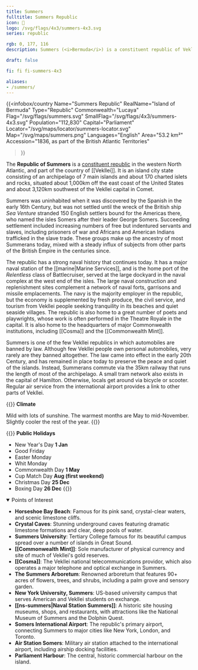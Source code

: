 ```yaml
---
title: Summers
fulltitle: Summers Republic
icon: 🏰
logo: /svg/flags/4x3/summers-4x3.svg
series: republic

rgb: 0, 177, 116
description: Summers (<i>Bermuda</i>) is a constituent republic of Vekllei located in the north Atlantic Ocean.

draft: false

fi: fi fi-summers-4x3

aliases:
- /summers/
---
```

{{<infobox/country
	 Name="Summers Republic"
	 RealName="Island of Bermuda"
	 Type="Republic"
	 Commonwealth="Lucaya"
	 Flag="/svg/flags/summers.svg"
	 SmallFlag="/svg/flags/4x3/summers-4x3.svg"
	 Population="112,830"
	 Capital="Parliament"
	 Locator="/svg/maps/locator/summers-locator.svg"
	 Map="/svg/maps/summers.png"
	 Languages="English"
	 Area="53.2 km²"
	 Accession="1836, as part of the British Atlantic Territories"
 >}}

The <span class="fi fi-summers-4x3"></span> **Republic of Summers** is a [constituent republic](/republics/) in the western North Atlantic, and part of the country of [[Vekllei]]. It is an island city state consisting of an archipelago of 7 main islands and about 170 charted islets and rocks, situated about 1,000km off the east coast of the United States and about 3,120km southwest of the Vekllei capital in Comet.

Summers was uninhabited when it was discovered by the Spanish in the early 16th Century, but was not settled until the wreck of the British ship *Sea Venture* stranded 150 English settlers bound for the Americas there, who named the isles Somers after their leader George Somers. Succeeding settlement included increasing numbers of free but indentured servants and slaves, including prisoners of war and Africans and American Indians trafficked in the slave trade. These groups make up the ancestry of most Summerans today, mixed with a steady influx of subjects from other parts of the British Empire in the centuries since.

The republic has a strong naval history that continues today. It has a major naval station of the [[marine|Marine Services]], and is the home port of the *Relentless* class of Battlecruiser, served at the large dockyard in the naval complex at the west end of the isles. The large naval construction and replenishment sites complement a network of naval forts, garrisons and missile emplacements. The navy is the majority employer in the republic, but the economy is supplemented by fresh produce, the civil service, and tourism from Vekllei people seeking tranquility in its beaches and quiet seaside villages. The republic is also home to a great number of poets and playwrights, whose work is often performed in the Theatre Royale in the capital. It is also home to the headquarters of major Commonwealth institutions, including [[Cosma]] and the [[Commonwealth Mint]].

Summers is one of the few Vekllei republics in which automobiles are banned by law. Although few Vekllei people own personal automobiles, very rarely are they banned altogether. The law came into effect in the early 20th Century, and has remained in place today to preserve the peace and quiet of the islands. Instead, Summerans commute via the 35km railway that runs the length of most of the archipelago. A small tram network also exists in the capital of Hamilton. Otherwise, locals get around via bicycle or scooter. Regular air service from the international airport provides a link to other parts of Vekllei.

{{<note table>}}
**Climate**

Mild with lots of sunshine. The warmest months are May to mid-November. Slightly cooler the rest of the year.
{{</note>}}

{{<note table>}}
**Public Holidays**

* New Year's Day **1 Jan**
* Good Friday
* Easter Monday
* Whit Monday
* Commonwealth Day **1 May**
* Cup Match Day **Aug (first weekend)**
* Christmas Day **25 Dec**
* Boxing Day **26 Dec**
{{</note>}}

<details open>
<summary>Points of Interest</summary>

- **Horseshoe Bay Beach**: Famous for its pink sand, crystal-clear waters, and scenic limestone cliffs.
- **Crystal Caves**: Stunning underground caves featuring dramatic limestone formations and clear, deep pools of water.
- **Summers University**: Tertiary College famous for its beautiful campus spread over a number of islands in Great Sound.
- **[[Commonwealth Mint]]**: Sole manufacturer of physical currency and site of much of Vekllei's gold reserves.
- **[[Cosma]]**: The Vekllei national telecommunications providor, which also operates a major telephone and optical exchange in Summers.
- **The Summers Arboretum**: Renowned arboretum that features 90+ acres of flowers, trees, and shrubs, including a palm grove and sensory garden.
- **New York University, Summers**: US-based university campus that serves American and Vekllei students on exchange.
- **[[ns-summers|Naval Station Summers]]**: A historic site housing museums, shops, and restaurants, with attractions like the National Museum of Summers and the Dolphin Quest.
- **Somers International Airport**: The republic's primary airport, connecting Summers to major cities like New York, London, and Toronto.
- **Air Station Somers**: Military air station attached to the international airport, including airship docking facilities.
- **Parliament Harbour**: The central, historic commercial harbour on the island.
</details>